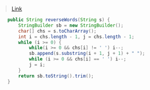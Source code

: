 > [Link](https://leetcode-cn.com/problems/fan-zhuan-dan-ci-shun-xu-lcof/)


```java
    public String reverseWords(String s) {
        StringBuilder sb = new StringBuilder();
        char[] chs = s.toCharArray();
        int i = chs.length - 1, j = chs.length - 1;
        while (i >= 0) {
            while(i >= 0 && chs[i] != ' ') i--;
            sb.append(s.substring(i + 1, j + 1) + " ");
            while (i >= 0 && chs[i] == ' ') i--;
            j = i;
        }
        return sb.toString().trim();
    }
```